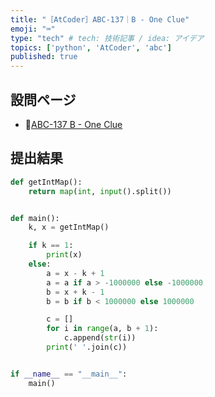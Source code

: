```yaml
---
title: "［AtCoder］ABC-137｜B - One Clue"
emoji: "⌨️"
type: "tech" # tech: 技術記事 / idea: アイデア
topics: ['python', 'AtCoder', 'abc']
published: true
---
```


## 設問ページ

- 🔗[ABC-137 B - One Clue](https://atcoder.jp/contests/abc137/tasks/abc137_b)

## 提出結果

```python
def getIntMap():
    return map(int, input().split())


def main():
    k, x = getIntMap()

    if k == 1:
        print(x)
    else:
        a = x - k + 1
        a = a if a > -1000000 else -1000000
        b = x + k - 1
        b = b if b < 1000000 else 1000000

        c = []
        for i in range(a, b + 1):
            c.append(str(i))
        print(' '.join(c))


if __name__ == "__main__":
    main()
```
